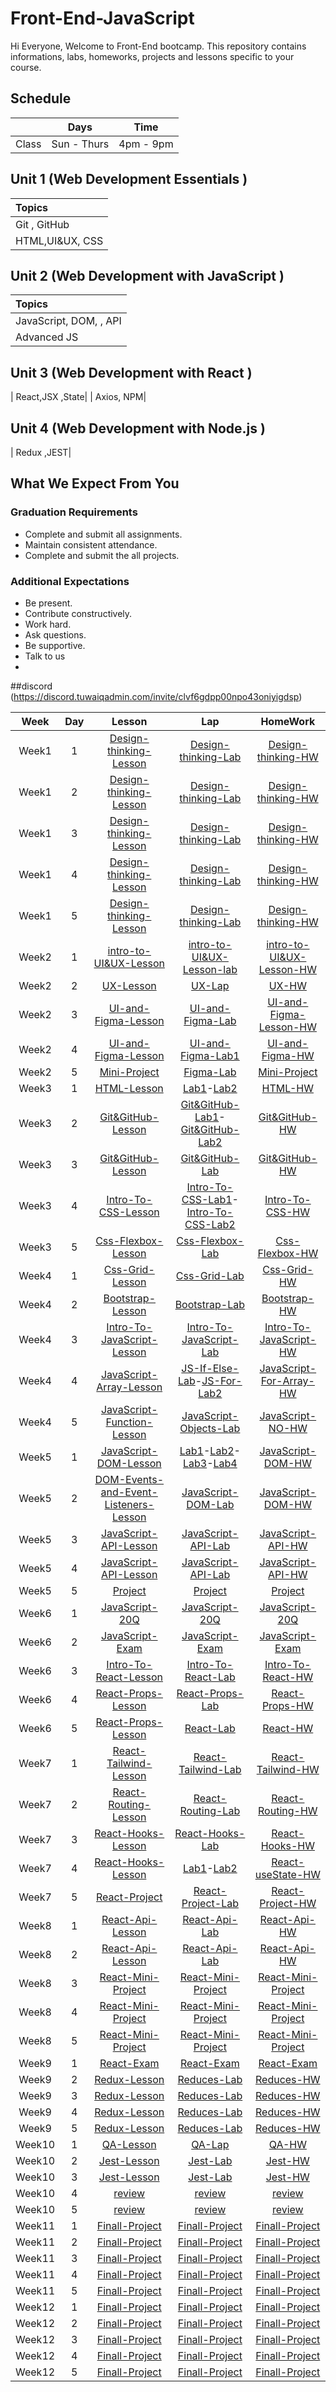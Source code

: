 # Front-End-JavaScript

Hi Everyone, Welcome to Front-End bootcamp. This repository contains informations, labs, homeworks, projects and lessons specific to your course.

## Schedule
|  | Days | Time |
| --- | ------------- | ------------- |
| Class | Sun - Thurs  | 4pm - 9pm  |


## Unit 1 \(Web Development Essentials \)

| Topics |
| :--- |
| Git , GitHub|
| HTML,UI&UX, CSS |





## Unit 2 \(Web Development with JavaScript \)

| Topics |
| :--- |
| JavaScript, DOM, , API |
| Advanced JS|TypeScript



## Unit 3 \(Web Development with React \)

|  React,JSX ,State|
| Axios, NPM|

## Unit 4 \(Web Development with Node.js \)
| Redux  ,JEST|


## What We Expect From You
### Graduation Requirements
* Complete and submit all assignments.
* Maintain consistent attendance.
* Complete and submit the all projects.
### Additional Expectations
* Be present.
* Contribute constructively.
* Work hard.
* Ask questions.
* Be supportive.
* Talk to us
* 
##discord
(https://discord.tuwaiqadmin.com/invite/clvf6gdpp00npo43oniyigdsp)

| Week | Day | Lesson | Lap | HomeWork |
|:----:|:---:|:------:|:---:|:--------:|
| Week1| 1  |[Design-thinking-Lesson]()|[Design-thinking-Lab]()|[Design-thinking-HW]()
| Week1| 2  |[Design-thinking-Lesson]()|[Design-thinking-Lab]()|[Design-thinking-HW]()
| Week1| 3  |[Design-thinking-Lesson]()|[Design-thinking-Lab]()|[Design-thinking-HW]()
| Week1| 4  |[Design-thinking-Lesson]()|[Design-thinking-Lab]()|[Design-thinking-HW]()
| Week1| 5  |[Design-thinking-Lesson]()|[Design-thinking-Lab]()|[Design-thinking-HW]()
| Week2| 1  |[intro-to-UI&UX-Lesson](https://stone-horn-a78.notion.site/Intro-to-UI-UX-1487885eab424dd5b8373af8f35fdeb3?pvs=4)|[intro-to-UI&UX-Lesson-lab]()|[intro-to-UI&UX-Lesson-HW](https://stone-horn-a78.notion.site/UX-HW-01df7a226027465183b39c4737658688?pvs=4)
| Week2| 2  |[UX-Lesson](https://stone-horn-a78.notion.site/Research-bb48340f244b4e98bb82caea76208853?pvs=4)|[UX-Lap](https://olivine-wool-1ce.notion.site/UX-Lab-fd9277107cb1493b830765d98c56b5bb?pvs=4)|[UX-HW](https://stone-horn-a78.notion.site/UX-HW2-87a642b3fbc242b6b47e4e34d2290614?pvs=4)
| Week2| 3  |[UI-and-Figma-Lesson]()|[UI-and-Figma-Lab](https://olivine-wool-1ce.notion.site/UI-Lab-f451a74ac1c34426aa546dfb0999eb3b?pvs=4)|[UI-and-Figma-Lesson-HW](https://stone-horn-a78.notion.site/Figma-HW1-21bc03dca1fa41598d2c690d85f7b1b2?pvs=4)
| Week2| 4  |[UI-and-Figma-Lesson](https://github.com/Tuwaiq-Academy-Training/Figma-Lesson/blob/main/README.md)|[UI-and-Figma-Lab1](https://olivine-wool-1ce.notion.site/Figma-Lab1-023550e4ef3a486490e4770359b0b635)|[UI-and-Figma-HW](https://stone-horn-a78.notion.site/Figma-HW-a811b1313a4047388a8d1b07ba19de87?pvs=4)
| Week2| 5  |[Mini-Project]()|[Figma-Lab](https://olivine-wool-1ce.notion.site/Figma-Lab2-90cf8bc7ae6f4d9aa2be5a67c8906d9d?pvs=4)|[Mini-Project](https://stone-horn-a78.notion.site/Research-Plan-9e4d094f6c1a42b5805f5d8efdc4d7b0?pvs=4)
| Week3| 1  |[HTML-Lesson](https://github.com/Tuwaiq-Academy-Training/HTML-Lesson/blob/main/README.md)|[Lab1](https://olivine-wool-1ce.notion.site/Lab1-823903b1fbd742018c9770c341212259?pvs=4)-[Lab2](https://stone-horn-a78.notion.site/Lab2-17d12f2e8eb342f0a7d4ce76fe6f3012?pvs=4)|[HTML-HW]()
| Week3| 2  |[Git&GitHub-Lesson](https://stone-horn-a78.notion.site/Git-0c7db9b9c2ae4672971ea0bee5502cf0?pvs=4)|[Git&GitHub-Lab1](https://stone-horn-a78.notion.site/git-html-Lab-0af8f37742184d9fb9bd210d00899f34?pvs=4)-[Git&GitHub-Lab2](https://olivine-wool-1ce.notion.site/git-html-Lab2-2d0b6be437b843759fcb0b93966da302?pvs=4)|[Git&GitHub-HW]()
| Week3| 3  |[Git&GitHub-Lesson](https://stone-horn-a78.notion.site/Branches-7fd645417b57431bb05a6c93ed24c040?pvs=4)|[Git&GitHub-Lab]()|[Git&GitHub-HW](https://stone-horn-a78.notion.site/GitHub-HW-b89811b403bd411b8b8867f61a474b71?pvs=4)
| Week3| 4  |[Intro-To-CSS-Lesson](https://github.com/Tuwaiq-Academy-Training/CSS-Lesson/blob/main/README.md)|[Intro-To-CSS-Lab1](https://stone-horn-a78.notion.site/CSS-Lab-78639bfd9ef841e39c8293e4c49ca373)-[Intro-To-CSS-Lab2](https://stone-horn-a78.notion.site/Css-Lab-026c9d6f5ede4e4391355bc0c910b416)|[Intro-To-CSS-HW](https://stone-horn-a78.notion.site/CSS-HW-fa1910ffc5064c61bad4c2e03e7390ed)
| Week3| 5  |[Css-Flexbox-Lesson]()|[Css-Flexbox-Lab]()|[Css-Flexbox-HW]()
| Week4| 1  |[Css-Grid-Lesson]()|[Css-Grid-Lab]()|[Css-Grid-HW]()
| Week4| 2  |[Bootstrap-Lesson]()|[Bootstrap-Lab]()|[Bootstrap-HW]()
| Week4| 3  |[Intro-To-JavaScript-Lesson]()|[Intro-To-JavaScript-Lab]()|[Intro-To-JavaScript-HW]()
| Week4| 4  |[JavaScript-Array-Lesson]()|[JS-If-Else-Lab]()-[JS-For-Lab2]()|[JavaScript-For-Array-HW]()
| Week4| 5  |[JavaScript-Function-Lesson]()|[JavaScript-Objects-Lab]()|[JavaScript-NO-HW]()
| Week5| 1  |[JavaScript-DOM-Lesson](https://github.com/amzan1/What-is-the-DOM-/blob/main/README.md)|[Lab1]()-[Lab2]()-[Lab3]()-[Lab4]()|[JavaScript-DOM-HW]()
| Week5| 2   |[DOM-Events-and-Event-Listeners-Lesson](https://github.com/amzan1/DOM-Event/blob/main/README.md)|[JavaScript-DOM-Lab]()|[JavaScript-DOM-HW]()
| Week5| 3   |[JavaScript-API-Lesson]()|[JavaScript-API-Lab]()|[JavaScript-API-HW]()
| Week5| 4   |[JavaScript-API-Lesson]()|[JavaScript-API-Lab]()|[JavaScript-API-HW]()
| Week5| 5   |[Project]()|[Project]()|[Project]()
| Week6| 1   |[JavaScript-20Q]()|[JavaScript-20Q]()|[JavaScript-20Q]()
| Week6| 2   |[JavaScript-Exam]()|[JavaScript-Exam]()|[JavaScript-Exam]()
| Week6| 3   |[Intro-To-React-Lesson]()|[Intro-To-React-Lab]()|[Intro-To-React-HW]()
| Week6| 4   |[React-Props-Lesson]()|[React-Props-Lab]()|[React-Props-HW]()
| Week6| 5   |[React-Props-Lesson]()|[React-Lab]()|[React-HW]()
| Week7| 1   |[React-Tailwind-Lesson]()|[React-Tailwind-Lab]()|[React-Tailwind-HW]()
| Week7| 2   |[React-Routing-Lesson]()|[React-Routing-Lab]()|[React-Routing-HW]()
| Week7| 3   |[React-Hooks-Lesson]()|[React-Hooks-Lab]()|[React-Hooks-HW]()
| Week7| 4   |[React-Hooks-Lesson]()|[Lab1]()-[Lab2]()|[React-useState-HW]()
| Week7| 5   |[React-Project]()|[React-Project-Lab]()|[React-Project-HW]()
| Week8| 1   |[React-Api-Lesson]()|[React-Api-Lab]()|[React-Api-HW]()
| Week8| 2   |[React-Api-Lesson]()|[React-Api-Lab]()|[React-Api-HW]()
| Week8| 3   |[React-Mini-Project]()|[React-Mini-Project]()|[React-Mini-Project]()
| Week8| 4   |[React-Mini-Project]()|[React-Mini-Project]()|[React-Mini-Project]()
| Week8| 5   |[React-Mini-Project]()|[React-Mini-Project]()|[React-Mini-Project]()
| Week9| 1   |[React-Exam]()|[React-Exam]()|[React-Exam]()
| Week9| 2   |[Redux-Lesson]()|[Reduces-Lab]()|[Reduces-HW]()
| Week9| 3   |[Redux-Lesson]()|[Reduces-Lab]()|[Reduces-HW]()
| Week9| 4   |[Redux-Lesson]()|[Reduces-Lab]()|[Reduces-HW]()
| Week9| 5   |[Redux-Lesson]()|[Reduces-Lab]()|[Reduces-HW]()
| Week10| 1  |[QA-Lesson]()|[QA-Lap]()|[QA-HW]()
| Week10| 2  |[Jest-Lesson]()|[Jest-Lab]()|[Jest-HW]()
| Week10| 3  |[Jest-Lesson]()|[Jest-Lab]()|[Jest-HW]()
| Week10| 4  |[review]()|[review]()|[review]()
| Week10| 5  |[review]()|[review]()|[review]()
| Week11| 1  |[Finall-Project]()|[Finall-Project]()|[Finall-Project]()
| Week11| 2  |[Finall-Project]()|[Finall-Project]()|[Finall-Project]()
| Week11| 3  |[Finall-Project]()|[Finall-Project]()|[Finall-Project]()
| Week11| 4  |[Finall-Project]()|[Finall-Project]()|[Finall-Project]()
| Week11| 5  |[Finall-Project]()|[Finall-Project]()|[Finall-Project]()
| Week12| 1  |[Finall-Project]()|[Finall-Project]()|[Finall-Project]()
| Week12| 2  |[Finall-Project]()|[Finall-Project]()|[Finall-Project]()
| Week12| 3  |[Finall-Project]()|[Finall-Project]()|[Finall-Project]()
| Week12| 4  |[Finall-Project]()|[Finall-Project]()|[Finall-Project]()
| Week12| 5  |[Finall-Project]()|[Finall-Project]()|[Finall-Project]()






